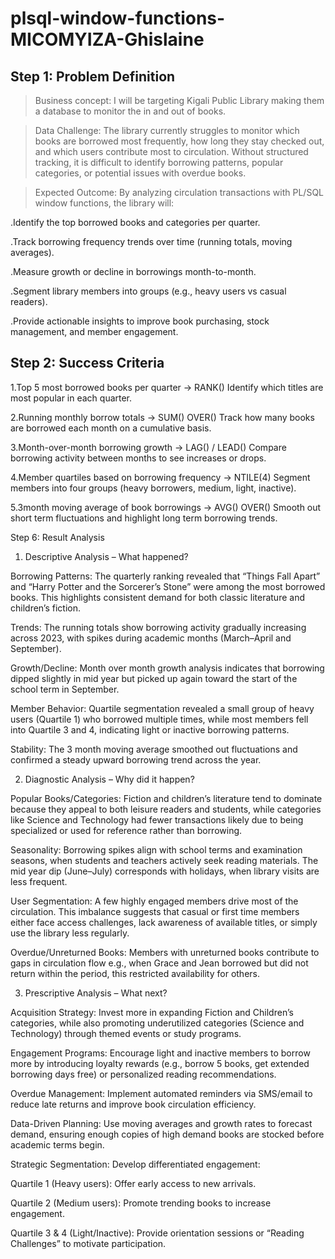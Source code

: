 # plsql-window-functions-MICOMYIZA-Ghislaine
## Step 1: Problem Definition
>Business concept:
I will be targeting Kigali Public Library making them a database to monitor the in and out of books.

>Data Challenge:
The library currently struggles to monitor which books are borrowed most frequently, how long they stay checked out, and which users contribute most to circulation. Without structured tracking, it is difficult to identify borrowing patterns, popular categories, or potential issues with overdue books.

>Expected Outcome:
By analyzing circulation transactions with PL/SQL window functions, the library will:

.Identify the top borrowed books and categories per quarter.

.Track borrowing frequency trends over time (running totals, moving averages).

.Measure growth or decline in borrowings month-to-month.

.Segment library members into groups (e.g., heavy users vs casual readers).

.Provide actionable insights to improve book purchasing, stock management, and member engagement.

## Step 2: Success Criteria

1.Top 5 most borrowed books per quarter → RANK()
Identify which titles are most popular in each quarter.

2.Running monthly borrow totals → SUM() OVER()
Track how many books are borrowed each month on a cumulative basis.

3.Month-over-month borrowing growth → LAG() / LEAD()
Compare borrowing activity between months to see increases or drops.

4.Member quartiles based on borrowing frequency → NTILE(4)
Segment members into four groups (heavy borrowers, medium, light, inactive).

5.3month moving average of book borrowings → AVG() OVER()
Smooth out short term fluctuations and highlight long term borrowing trends.

Step 6: Result Analysis
1. Descriptive Analysis – What happened?

Borrowing Patterns: The quarterly ranking revealed that “Things Fall Apart” and “Harry Potter and the Sorcerer’s Stone” were among the most borrowed books. This highlights consistent demand for both classic literature and children’s fiction.

Trends: The running totals show borrowing activity gradually increasing across 2023, with spikes during academic months (March–April and September).

Growth/Decline: Month over month growth analysis indicates that borrowing dipped slightly in mid year but picked up again toward the start of the school term in September.

Member Behavior: Quartile segmentation revealed a small group of heavy users (Quartile 1) who borrowed multiple times, while most members fell into Quartile 3 and 4, indicating light or inactive borrowing patterns.

Stability: The 3 month moving average smoothed out fluctuations and confirmed a steady upward borrowing trend across the year.

2. Diagnostic Analysis – Why did it happen?

Popular Books/Categories: Fiction and children’s literature tend to dominate because they appeal to both leisure readers and students, while categories like Science and Technology had fewer transactions likely due to being specialized or used for reference rather than borrowing.

Seasonality: Borrowing spikes align with school terms and examination seasons, when students and teachers actively seek reading materials. The mid year dip (June–July) corresponds with holidays, when library visits are less frequent.

User Segmentation: A few highly engaged members drive most of the circulation. This imbalance suggests that casual or first time members either face access challenges, lack awareness of available titles, or simply use the library less regularly.

Overdue/Unreturned Books: Members with unreturned books contribute to gaps in circulation flow e.g., when Grace and Jean borrowed but did not return within the period, this restricted availability for others.

3. Prescriptive Analysis – What next?

Acquisition Strategy: Invest more in expanding Fiction and Children’s categories, while also promoting underutilized categories (Science and Technology) through themed events or study programs.

Engagement Programs: Encourage light and inactive members to borrow more by introducing loyalty rewards (e.g., borrow 5 books, get extended borrowing days free) or personalized reading recommendations.

Overdue Management: Implement automated reminders via SMS/email to reduce late returns and improve book circulation efficiency.

Data-Driven Planning: Use moving averages and growth rates to forecast demand, ensuring enough copies of high demand books are stocked before academic terms begin.

Strategic Segmentation: Develop differentiated engagement:

Quartile 1 (Heavy users): Offer early access to new arrivals.

Quartile 2 (Medium users): Promote trending books to increase engagement.

Quartile 3 & 4 (Light/Inactive): Provide orientation sessions or “Reading Challenges” to motivate participation.

